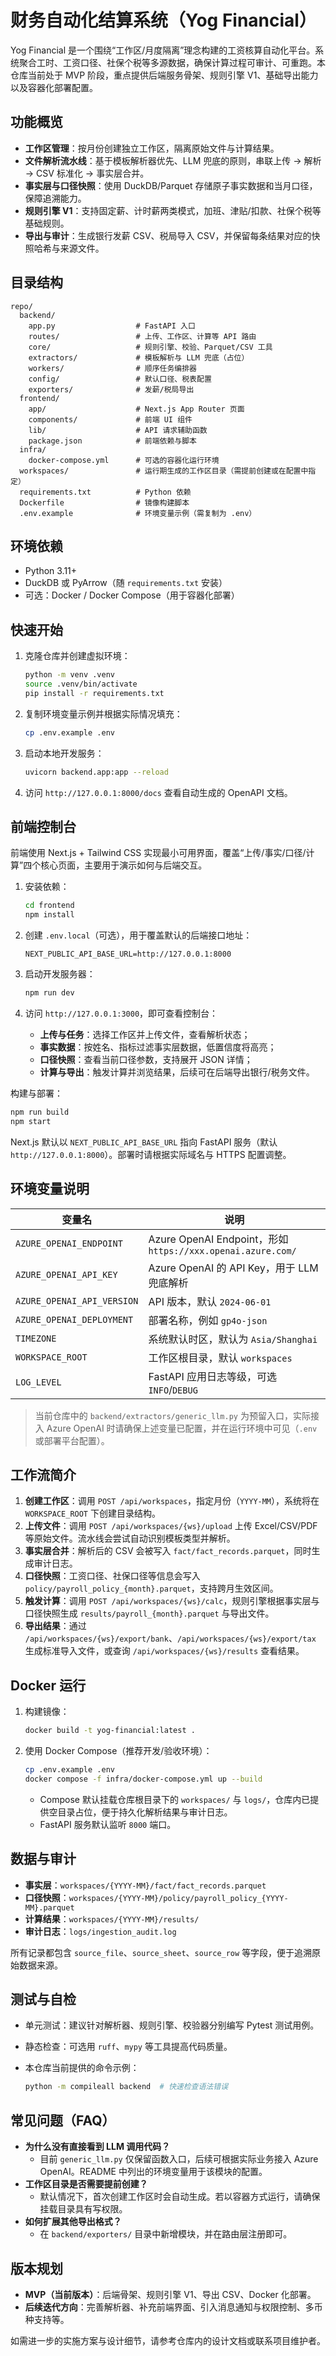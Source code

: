 # 财务自动化结算系统（Yog Financial）

Yog Financial 是一个围绕“工作区/月度隔离”理念构建的工资核算自动化平台。系统聚合工时、工资口径、社保个税等多源数据，确保计算过程可审计、可重跑。本仓库当前处于 MVP 阶段，重点提供后端服务骨架、规则引擎 V1、基础导出能力以及容器化部署配置。

## 功能概览

- **工作区管理**：按月份创建独立工作区，隔离原始文件与计算结果。
- **文件解析流水线**：基于模板解析器优先、LLM 兜底的原则，串联上传 → 解析 → CSV 标准化 → 事实层合并。
- **事实层与口径快照**：使用 DuckDB/Parquet 存储原子事实数据和当月口径，保障追溯能力。
- **规则引擎 V1**：支持固定薪、计时薪两类模式，加班、津贴/扣款、社保个税等基础规则。
- **导出与审计**：生成银行发薪 CSV、税局导入 CSV，并保留每条结果对应的快照哈希与来源文件。

## 目录结构

```
repo/
  backend/
    app.py                  # FastAPI 入口
    routes/                 # 上传、工作区、计算等 API 路由
    core/                   # 规则引擎、校验、Parquet/CSV 工具
    extractors/             # 模板解析与 LLM 兜底（占位）
    workers/                # 顺序任务编排器
    config/                 # 默认口径、税表配置
    exporters/              # 发薪/税局导出
  frontend/
    app/                    # Next.js App Router 页面
    components/             # 前端 UI 组件
    lib/                    # API 请求辅助函数
    package.json            # 前端依赖与脚本
  infra/
    docker-compose.yml      # 可选的容器化运行环境
  workspaces/               # 运行期生成的工作区目录（需提前创建或在配置中指定）
  requirements.txt          # Python 依赖
  Dockerfile                # 镜像构建脚本
  .env.example              # 环境变量示例（需复制为 .env）
```

## 环境依赖

- Python 3.11+
- DuckDB 或 PyArrow（随 `requirements.txt` 安装）
- 可选：Docker / Docker Compose（用于容器化部署）

## 快速开始

1. 克隆仓库并创建虚拟环境：

   ```bash
   python -m venv .venv
   source .venv/bin/activate
   pip install -r requirements.txt
   ```

2. 复制环境变量示例并根据实际情况填充：

   ```bash
   cp .env.example .env
   ```

3. 启动本地开发服务：

   ```bash
   uvicorn backend.app:app --reload
   ```

4. 访问 `http://127.0.0.1:8000/docs` 查看自动生成的 OpenAPI 文档。

## 前端控制台

前端使用 Next.js + Tailwind CSS 实现最小可用界面，覆盖“上传/事实/口径/计算”四个核心页面，主要用于演示如何与后端交互。

1. 安装依赖：

   ```bash
   cd frontend
   npm install
   ```

2. 创建 `.env.local`（可选），用于覆盖默认的后端接口地址：

   ```env
   NEXT_PUBLIC_API_BASE_URL=http://127.0.0.1:8000
   ```

3. 启动开发服务器：

   ```bash
   npm run dev
   ```

4. 访问 `http://127.0.0.1:3000`，即可查看控制台：

   - **上传与任务**：选择工作区并上传文件，查看解析状态；
   - **事实数据**：按姓名、指标过滤事实层数据，低置信度将高亮；
   - **口径快照**：查看当前口径参数，支持展开 JSON 详情；
   - **计算与导出**：触发计算并浏览结果，后续可在后端导出银行/税务文件。

构建与部署：

```bash
npm run build
npm start
```

Next.js 默认以 `NEXT_PUBLIC_API_BASE_URL` 指向 FastAPI 服务（默认 `http://127.0.0.1:8000`）。部署时请根据实际域名与 HTTPS 配置调整。

## 环境变量说明

| 变量名 | 说明 |
| --- | --- |
| `AZURE_OPENAI_ENDPOINT` | Azure OpenAI Endpoint，形如 `https://xxx.openai.azure.com/` |
| `AZURE_OPENAI_API_KEY` | Azure OpenAI 的 API Key，用于 LLM 兜底解析 |
| `AZURE_OPENAI_API_VERSION` | API 版本，默认 `2024-06-01` |
| `AZURE_OPENAI_DEPLOYMENT` | 部署名称，例如 `gp4o-json` |
| `TIMEZONE` | 系统默认时区，默认为 `Asia/Shanghai` |
| `WORKSPACE_ROOT` | 工作区根目录，默认 `workspaces` |
| `LOG_LEVEL` | FastAPI 应用日志等级，可选 `INFO`/`DEBUG` |

> 当前仓库中的 `backend/extractors/generic_llm.py` 为预留入口，实际接入 Azure OpenAI 时请确保上述变量已配置，并在运行环境中可见（`.env` 或部署平台配置）。

## 工作流简介

1. **创建工作区**：调用 `POST /api/workspaces`，指定月份（`YYYY-MM`），系统将在 `WORKSPACE_ROOT` 下创建目录结构。
2. **上传文件**：调用 `POST /api/workspaces/{ws}/upload` 上传 Excel/CSV/PDF 等原始文件。流水线会尝试自动识别模板类型并解析。
3. **事实层合并**：解析后的 CSV 会被写入 `fact/fact_records.parquet`，同时生成审计日志。
4. **口径快照**：工资口径、社保口径等信息会写入 `policy/payroll_policy_{month}.parquet`，支持跨月生效区间。
5. **触发计算**：调用 `POST /api/workspaces/{ws}/calc`，规则引擎根据事实层与口径快照生成 `results/payroll_{month}.parquet` 与导出文件。
6. **导出结果**：通过 `/api/workspaces/{ws}/export/bank`、`/api/workspaces/{ws}/export/tax` 生成标准导入文件，或查询 `/api/workspaces/{ws}/results` 查看结果。

## Docker 运行

1. 构建镜像：

   ```bash
   docker build -t yog-financial:latest .
   ```

2. 使用 Docker Compose（推荐开发/验收环境）：

   ```bash
   cp .env.example .env
   docker compose -f infra/docker-compose.yml up --build
   ```

   - Compose 默认挂载仓库根目录下的 `workspaces/` 与 `logs/`，仓库内已提供空目录占位，便于持久化解析结果与审计日志。
   - FastAPI 服务默认监听 `8000` 端口。

## 数据与审计

- **事实层**：`workspaces/{YYYY-MM}/fact/fact_records.parquet`
- **口径快照**：`workspaces/{YYYY-MM}/policy/payroll_policy_{YYYY-MM}.parquet`
- **计算结果**：`workspaces/{YYYY-MM}/results/`
- **审计日志**：`logs/ingestion_audit.log`

所有记录都包含 `source_file`、`source_sheet`、`source_row` 等字段，便于追溯原始数据来源。

## 测试与自检

- 单元测试：建议针对解析器、规则引擎、校验器分别编写 Pytest 测试用例。
- 静态检查：可选用 `ruff`、`mypy` 等工具提高代码质量。
- 本仓库当前提供的命令示例：

  ```bash
  python -m compileall backend  # 快速检查语法错误
  ```

## 常见问题（FAQ）

- **为什么没有直接看到 LLM 调用代码？**
  - 目前 `generic_llm.py` 仅保留函数入口，后续可根据实际业务接入 Azure OpenAI。README 中列出的环境变量用于该模块的配置。
- **工作区目录是否需要提前创建？**
  - 默认情况下，首次创建工作区时会自动生成。若以容器方式运行，请确保挂载目录具有写权限。
- **如何扩展其他导出格式？**
  - 在 `backend/exporters/` 目录中新增模块，并在路由层注册即可。

## 版本规划

- **MVP（当前版本）**：后端骨架、规则引擎 V1、导出 CSV、Docker 化部署。
- **后续迭代方向**：完善解析器、补充前端界面、引入消息通知与权限控制、多币种支持等。

如需进一步的实施方案与设计细节，请参考仓库内的设计文档或联系项目维护者。
